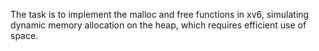 The task is to implement the malloc and free functions in xv6, simulating dynamic memory allocation on the heap, which requires efficient use of space.

